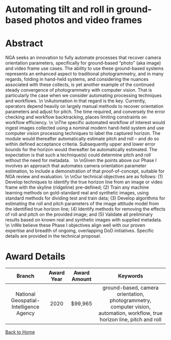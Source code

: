 
Automating tilt and roll in ground-based photos and video frames
================================================================

# Abstract


NGA seeks an innovation to fully automate processes that recover camera orientation parameters, specifically for ground-based “photo” (aka image) and video frame use cases. The ability to use these ground-based systems represents an enhanced aspect to traditional photogrammetry, and in many regards, folding in hand-held systems, and considering the nuances associated with these collects, is yet another example of the continued steady convergence of photogrammetry with computer vision. That is particularly the case when we consider automating processing techniques and workflows. \n \nAutomation in that regard is the key. Currently, operators depend heavily on largely manual methods to recover orientation parameters and adjust for pitch. The time required, and conversely the error checking and workflow backtracking, places limiting constraints on workflow efficiency. \n \nThe specific automated workflow of interest would ingest images collected using a nominal modern hand-held system and use computer vision processing techniques to label the captured horizon. The module would thereafter automatically estimate pitch and roll – and do so within defined acceptance criteria. Subsequently upper and lower error bounds for the horizon would thereafter be automatically estimated. The expectation is that such a technique(s) could determine pitch and roll without the need for metadata.   \n \nGiven the points above our Phase I involves an approach that automates camera orientation parameter estimation, to include a demonstration of that proof-of-concept, suitable for NGA review and evaluation. \n \nOur technical objectives are as follows: (1) Develop techniques to identify the true horizon line from an image or video frame with the skyline (ridgeline) pre-defined; (2) Train any machine learning methods on gold-standard real and synthetic images, using standard methods for dividing test and train data; (3) Develop algorithms for estimating the roll and pitch parameters of the image attitude model from the identified true horizon line; (4) Identify methods for removing the effects of roll and pitch on the provided image; and (5) Validate all preliminary results based on known real and synthetic images with supplied metadata. \n \nWe believe these Phase I objectives align well with our proven expertise and breadth of ongoing, overlapping DoD initiatives. Specific details are provided in the technical proposal.  

# Award Details

|Branch|Award Year|Award Amount|Keywords|
| :---: | :---: | :---: | :---: |
|National Geospatial-Intelligence Agency|2020|$99,965|ground-based, camera orientation, photogrammetry, computer vision, automation, workflow, true horizon line, pitch and roll|
  
  


[Back to Home](https://github.com/chrischow/dod_sbir_awards#2267)